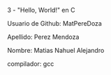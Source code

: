3 - "Hello, World!" en C

Usuario de Github: MatPereDoza

Apellido: Perez Mendoza

Nombre: Matias Nahuel Alejandro 

compilador: gcc

